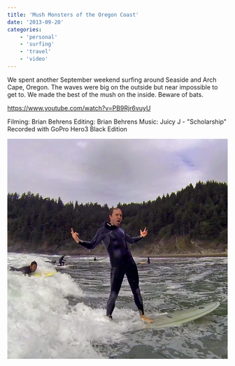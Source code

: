 ```yaml
---
title: 'Mush Monsters of the Oregon Coast'
date: '2013-09-20'
categories:
    - 'personal'
    - 'surfing'
    - 'travel'
    - 'video'
---
```


We spent another September weekend surfing around Seaside and Arch Cape, Oregon. The waves were big on the outside but near impossible to get to. We made the best of the mush on the inside. Beware of bats.

https://www.youtube.com/watch?v=PB9Rjr6vuyU

Filming: Brian Behrens Editing: Brian Behrens Music: Juicy J - "Scholarship" Recorded with GoPro Hero3 Black Edition

![Brian Falk Claiming his wave](./falk-claim.webp)
